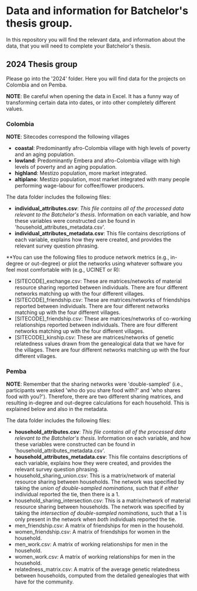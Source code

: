 # Data and information for Batchelor's thesis group.

In this repository you will find the relevant data, and information about the data, that you will need to complete your Batchelor's thesis.

## 2024 Thesis group  

Please go into the '2024' folder. Here you will find data for the projects on Colombia and on Pemba.

**NOTE**: Be careful when opening the data in Excel. It has a funny way of transforming certain data into dates, or into other completely different values.

### Colombia

**NOTE**: Sitecodes correspond the following villages

- **coastal**: Predominantly afro-Colombia village with high levels of poverty and an aging population.
- **lowland**:  Predominantly Embera and afro-Colombia village with high levels of poverty and an aging population.
- **highland**:  Mestizo population, more market integrated.
- **altiplano**: Mestizo population, most market integrated with many people performing wage-labour for coffee/flower producers.

The data folder includes the following files:

- **individual_attributes.csv**: *This file contains all of the processed data relevant to the Batchelor's thesis*. Information on each variable, and how these variables were constructed can be found in 'household_attributes_metadata.csv'.
- **individual_attributes_metadata.csv**: This file contains descriptions of each variable, explains how they were created, and provides the relevant survey question phrasing.

**You can use the following files to produce network metrics (e.g., in-degree or out-degree) or plot the networks using whatever software you feel most comfortable with (e.g., UCINET or R):

- [SITECODE]_exchange.csv: These are matrices/networks of material resource sharing reported between individuals. There are four different networks matching up with the four different villages.
- [SITECODE]_friendship.csv: These are matrices/networks of friendships reported between individuals. There are four different networks matching up with the four different villages.
- [SITECODE]_friendship.csv: These are matrices/networks of co-working relationships reported between individuals. There are four different networks matching up with the four different villages.
- [SITECODE]_kinship.csv: These are matrices/networks of genetic relatedness values drawn from the genealogical data that we have for the villages. There are four different networks matching up with the four different villages.

### Pemba

**NOTE**: Remember that the sharing networks were 'double-sampled' (i.e., participants were asked 'who do you share food with?' and 'who shares food with you?'). Therefore, there are two different sharing matrices, and resulting in-degree and out-degree calculations for each household. This is explained below and also in the metadata.

The data folder includes the following files:

- **household_attributes.csv**: *This file contains all of the processed data relevant to the Batchelor's thesis*. Information on each variable, and how these variables were constructed can be found in 'household_attributes_metadata.csv'.
- **household_attributes_metadata.csv**: This file contains descriptions of each variable, explains how they were created, and provides the relevant survey question phrasing.
- household_sharing_union.csv: This is a matrix/network of material resource sharing between households. The network was specified by taking the *union of double-sampled nominations*, such that if *either* individual reported the tie, then there is a 1.
- household_sharing_intersection.csv: This is a matrix/network of material resource sharing between households. The network was specified by taking the *intersection of double-sampled nominations*, such that a 1 is only present in the network when *both* individuals reported the tie.  
- men_friendship.csv: A matrix of friendships for men in the household.
- women_friendship.csv: A matrix of friendships for women in the household.
- men_work.csv: A matrix of working relationships for men in the household.
- women_work.csv: A matrix of working relationships for men in the household.
- relatedness_matrix.csv: A matrix of the average genetic relatedness between households, computed from the detailed genealogies that with have for the community.
